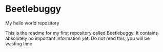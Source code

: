 Beetlebuggy
===========

My hello world repository

This is the readme for my first repository called Beetlebuggy.
It contains absolutely no important information yet.
Do not read this, you will be wasting time
